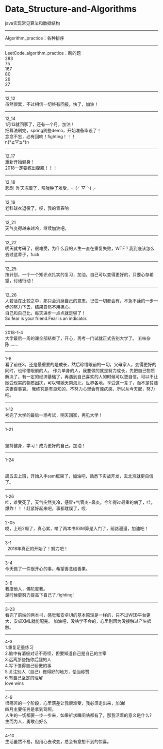 # Data_Structure-and-Algorithms
java实现常见算法和数据结构
<hr>
Algorithm_practice：各种排序
<hr>
LeetCode_algorithm_practice：刷的题<br>
283<br>75<br>167<br>80<br>26<br>27<br>
<hr>
12_12<br>
虽然很累，不过相信一切终有回报，快了，加油！
<hr>
12_14<br>
1月13就回家了，还有一个月，加油！<br>
把算法刷完，spring刷些demo，开始准备毕设了！<br>
念念不忘，必有回响！fighting！！！ <br>   n(*≧▽≦*)n
<hr>
12_17<br>
重新开始健身！<br>
2018一定要练出腹肌！！！

<hr>
12_18<br>
悲剧 &nbsp昨天冻着了，喉咙肿了难受，╮(╯▽╰)╭
<hr>
12_19<br>
老科球衣退役了，哎，我的青春呐
<hr>
12_21<br>
天气变得越来越冷，继续加油吧。
<hr>

12_22<br>
明天就考研了，很难受，为什么我的人生一直在重复失败，WTF？我到底该怎么去过这辈子，fuck
<hr>
12_25<br>
按计划，一个一个知识点扎实的复习，加油，自己可以变得更好的，只要心存希望，付诸行动！
  <hr>  
  12_26<br>
人若活在比较之中，那只会消磨自己的意志，记住一切都会有，不急不躁的一步一步的努力下去，结果自然不用担心。<br>
自己和自己比，每天进步一点点就足够了！<br>So fear is your friend.Fear is an indicator.
 <hr>  
2018-1-4<br>
大学最后一周的课全部结束了，开心，再考一门试就正式告别大学了。
五味杂陈.......

 <hr>  
 1-8<br>
 看了前任3，还是最重要的是成长，然后珍惜眼前的一切，父母家人，变得更好的同时，也珍惜眼前的人。
 作为单身的人，我要做的就是努力成长，先把自己物质解决了，有一定的经济基础了，再遇到自己喜欢的人的时候可以更自信，可以不让她受现实的物质困扰，可以带她天南海北，世界各地，享受这一辈子，而不是贫贱夫妻百事哀。
 我终究是有良知的，不努力心里会有愧疚感，所以从今天起，努力吧。 
 <hr>  
 1-12  <br>
考完了大学的最后一场考试，明天回家，再见大学！ <br>
 <hr> 
1-21<br><br><br>
坚持健身，学习！成为更好的自己，加油！
 <hr> 
 1-24<br><br><br>
 周五去上班，开始入手ssm框架了，加油吧，熟悉下实战开发，去北京就更自信了。
  <hr> 
   1-26<br>
   哇，难受死了，天气突然变冷，感冒+气管炎+鼻炎，今年得过最重的病了，哇，爆炸！！！赶紧好起来吧，事都耽误了，哎.
  <hr> 
2-05  <br>
哎，上班2周了，真心累，啃了两本书SSM算是入门了，前路漫漫，加油吧！
<hr> 
3-1<br>
   2018年真正的开始了！努力吧！
   <hr>
3-4<br>
今天做了一件很开心的事，希望善念结善果。
 <hr>
3-6<br>
我度他人，佛陀度我。<br>
是时候更努力提高下自己了.fighting!
 <hr>
 3-23<br>
 看完了前端的两本书，感觉和安卓UI的基本原理是一样的，只不过WEB平台更大，安卓XML就能配完。
 加油吧，没啥学不会的，心里别因为没接触过产生抵触。
 <hr>
 4-3<br>
 1.重复足量练习<br>
2.脑中有消极对话不奇怪，但要知道自己是自己的主宰<br>
3.远离那些拖你后腿的人<br>
4.写下值得自己骄傲的事<br>
5.关注别人（自己）做得好的地方，恰当称赞<br>
6.有自己坚定的理解<br>
love wins<br>
 <hr>
 4-9<br>
 很痛苦的一个阶段，心里落差让我很难受，我必须走出来，加油!<br>
 四月主要任务是拿到驾照。<br>
 人生的一切都要一步一步来，如果祈求瞬间啥都有了，那我活着的意义是什么?<br>
 生而为人，勇敢点好么
 <hr>
 4-10<br>
 生活虽然不易，但用心去改变，总会有意想不到的惊喜。
 
